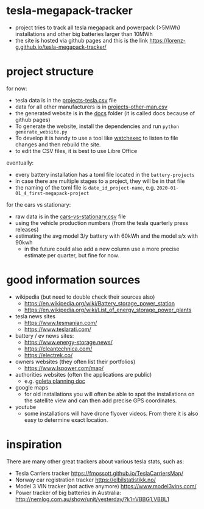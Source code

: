 # tesla-megapack-tracker

- project tries to track all tesla megapack and powerpack (>5MWh) installations and other big batteries larger than 10MWh
- the site is hosted via github pages and this is the link https://lorenz-g.github.io/tesla-megapack-tracker/

# project structure

for now:
- tesla data is in the [projects-tesla.csv](./projects-tesla.csv) file
- data for all other manufacturers is in [projects-other-man.csv](./projects-other-man.csv)
- the generated website is in the [docs](./docs) folder (it is called docs because of github pages)
- To generate the website, install the dependencies and run `python generate_website.py`
- To develop it is handy to use a tool like [watchexec](https://watchexec.github.io/downloads/) to listen to file changes and then rebuild the site. 
- to edit the CSV files, it is best to use Libre Office

eventually:
- every battery installation has a toml file located in the `battery-projects`
- in case there are multiple stages to a project, they will be in that file
- the naming of the toml file is `date_id_project-name`, e.g. `2020-01-01_4_first-megapack-project`

for the cars vs stationary:
- raw data is in the [cars-vs-stationary.csv](./cars-vs-stationary.csv) file
- using the vehicle production numbers (from the tesla quarterly press releases)
- estimating the avg model 3/y battery with 60kWh and the model s/x with 90kwh
  - in the future could also add a new column use a more precise estimate per quarter, but fine for now.

# good information sources

- wikipedia (but need to double check their sources also)
  - https://en.wikipedia.org/wiki/Battery_storage_power_station
  - https://en.wikipedia.org/wiki/List_of_energy_storage_power_plants
- tesla news sites
  - https://www.tesmanian.com/
  - https://www.teslarati.com/
- battery / ev news sites:
  - https://www.energy-storage.news/
  - https://cleantechnica.com/
  - https://electrek.co/
- owners websites (they often list their portfolios)
  - https://www.lspower.com/map/
- authorities websites (often the applications are public)
  - e.g. [goleta planning doc](https://www.cityofgoleta.org/city-hall/planning-and-environmental-review/ceqa-review/cortona-battery-storage-project)
- google maps
  - for old installations you will often be able to spot the installations on the satellite view and can then add precise GPS coordinates. 
- youtube
  - some installations will have drone flyover videos. From there it is also easy to determine exact location. 

# inspiration

There are many other great trackers about various tesla stats, such as:
  - Tesla Carriers tracker https://fmossott.github.io/TeslaCarriersMap/
  - Norway car registration tracker https://elbilstatistikk.no/
  - Model 3 VIN tracker (not active anymore) https://www.model3vins.com/ 
  - Power tracker of big batteries in Australia: http://nemlog.com.au/show/unit/yesterday/?k1=VBBG1,VBBL1 
  
